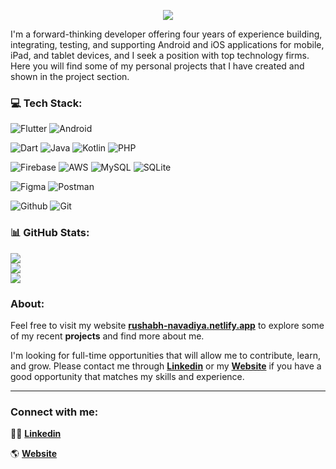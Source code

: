

<p align="center">
  <img src="https://readme-typing-svg.herokuapp.com?font=roboto&color=ff661b&size=25&duration=3000&center=true&vCenter=true&width=550&height=70&lines=Hey+There+👋,+I'm+Rushabh;Flutter|Android+Software+Developer;Loves+To+Build+Projects+🛠;A+Problem+Solver+🕵;">
</p>



I'm a forward-thinking developer offering four years of experience building, integrating, testing, and supporting Android and iOS applications for mobile, iPad, and tablet devices, and I seek a position with top technology firms.
Here you will find some of my personal projects that I have created and shown in the project section.



### 💻 Tech Stack:

![Flutter](https://img.shields.io/badge/Flutter-%2302569B.svg?style=for-the-badge&logo=Android&logoColor=white) ![Android](https://img.shields.io/badge/Android-%23a4c639.svg?style=for-the-badge&logo=Android&logoColor=white)

![Dart](https://img.shields.io/badge/dart-%230175C2.svg?style=for-the-badge&logo=dart&logoColor=white) ![Java](https://img.shields.io/badge/java-%23ED8B00.svg?style=for-the-badge&logo=java&logoColor=white) ![Kotlin](https://img.shields.io/badge/kotlin-%230095D5.svg?style=for-the-badge&logo=kotlin&logoColor=white) ![PHP](https://img.shields.io/badge/php-%23777BB4.svg?style=for-the-badge&logo=php&logoColor=white) 

![Firebase](https://img.shields.io/badge/firebase-%23039BE5.svg?style=for-the-badge&logo=firebase) ![AWS](https://img.shields.io/badge/AWS-%23FF9900.svg?style=for-the-badge&logo=amazon-aws&logoColor=white) ![MySQL](https://img.shields.io/badge/mysql-%2300f.svg?style=for-the-badge&logo=mysql&logoColor=white) ![SQLite](https://img.shields.io/badge/sqlite-%2307405e.svg?style=for-the-badge&logo=sqlite&logoColor=white) 	

![Figma](https://img.shields.io/badge/figma-%23F24E1E.svg?style=for-the-badge&logo=figma&logoColor=white) ![Postman](https://img.shields.io/badge/Postman-FF6C37?style=for-the-badge&logo=postman&logoColor=white)

![Github](https://img.shields.io/badge/github-%23171515.svg?style=for-the-badge&logo=Github&logoColor=white) ![Git](https://img.shields.io/badge/git-EB3937?style=for-the-badge&logo=git&logoColor=white)


### 📊 GitHub Stats:

![](https://github-readme-stats.vercel.app/api?username=rushabhnavadiya&theme=dark&hide_border=false&include_all_commits=false&count_private=false)<br/>
![](https://github-readme-streak-stats.herokuapp.com/?user=rushabhnavadiya&theme=dark&hide_border=false)<br/>
![](https://github-readme-stats.vercel.app/api/top-langs/?username=rushabhnavadiya&theme=dark&hide_border=false&include_all_commits=false&count_private=false&layout=compact)




### About:

Feel free to visit my website **[rushabh-navadiya.netlify.app](https://rushabh-navadiya.netlify.app)** to explore some of my recent **projects** and find more about me.

I'm looking for full-time opportunities that will allow me to contribute, learn, and grow. Please contact me through **[Linkedin](https://linkedin.com/in/rushabh-navadiya-77342118b)** or my **[Website](https://rushabh-navadiya.netlify.app)** if you have a good opportunity that matches my skills and experience.

---

### Connect with me:

👨‍💼 **[Linkedin](https://linkedin.com/in/rushabh-navadiya-77342118b)**

🌎 **[Website](https://rushabh-navadiya.netlify.app)**
